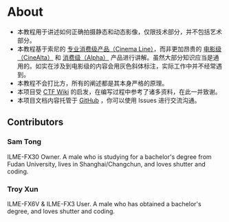 # About

-   本教程用于讲述如何正确拍摄静态和动态影像，仅限技术部分，并不包括艺术部分。
-   本教程基于索尼的 [专业消费级产品（Cinema Line）](https://electronics.sony.com/imaging/cinema-line-cameras/c/all-cinema-line-cameras)，而非更加昂贵的 [电影级（CineAlta）](https://pro.sony/ue_US/products/digital-cinema-cameras) 和 [消费级（Alpha）](https://electronics.sony.com/imaging/interchangeable-lens-cameras/c/all-interchangeable-lens-cameras) 产品进行讲解。虽然大部分知识应当是通用的。如实在涉及到电影级的内容会用灰色斜体标注，实际工作中并不经常遇到。
-   本教程不会打比方，所有的阐述都是其本身严格的原理。
-   本项目受 [CTF Wiki](https://ctf-wiki.org) 的启发，在编写过程中参考了诸多资料，在此一并致谢。
-   本项目文档内容托管于 [GitHub](https://github.com/troyxun/photography-tutorial) ，你可以使用 Issues 进行交流沟通。

## Contributors

### Sam Tong

ILME-FX30 Owner. A male who is studying for a bachelor's degree from Fudan University, lives in Shanghai/Changchun, and loves shutter and coding.

### Troy Xun

ILME-FX6V & ILME-FX3 User. A male who has obtained a bachelor's degree, and loves shutter and coding.

